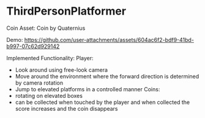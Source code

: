 # ThirdPersonPlatformer
 
Coin Asset: Coin by Quaternius

Demo:
https://github.com/user-attachments/assets/604ac6f2-bdf9-41bd-b997-07c62d929142

Implemented Functionality:
Player:
- Look around using free-look camera
- Move around the environment where the forward direction is determined by camera rotation
- Jump to elevated platforms in a controlled manner
Coins:
- rotating on elevated boxes
- can be collected when touched by the player and when collected the score increases and the coin disappears
